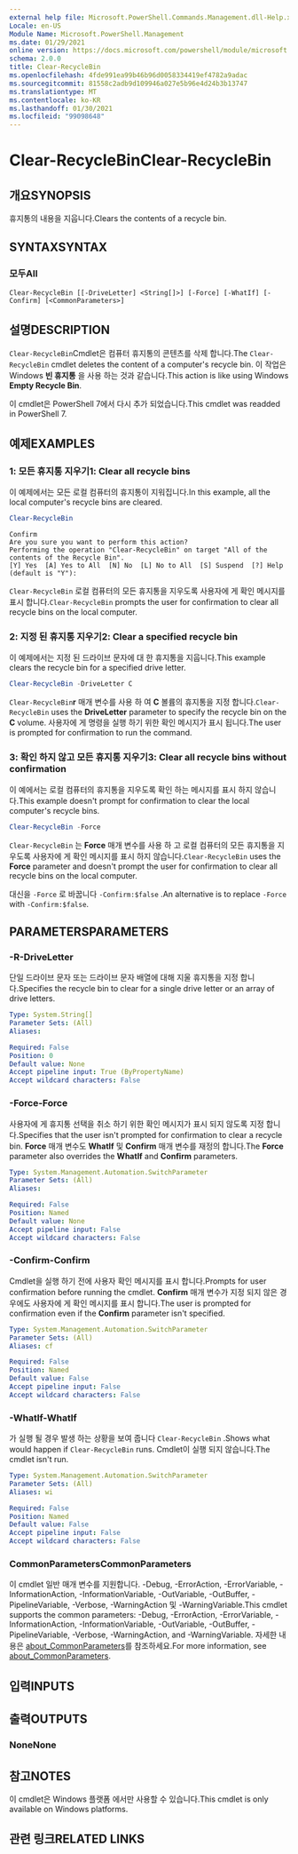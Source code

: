 ```yaml
---
external help file: Microsoft.PowerShell.Commands.Management.dll-Help.xml
Locale: en-US
Module Name: Microsoft.PowerShell.Management
ms.date: 01/29/2021
online version: https://docs.microsoft.com/powershell/module/microsoft.powershell.management/clear-recyclebin?view=powershell-7&WT.mc_id=ps-gethelp
schema: 2.0.0
title: Clear-RecycleBin
ms.openlocfilehash: 4fde991ea99b46b96d0058334419ef4782a9adac
ms.sourcegitcommit: 81558c2adb9d109946a027e5b96e4d24b3b13747
ms.translationtype: MT
ms.contentlocale: ko-KR
ms.lasthandoff: 01/30/2021
ms.locfileid: "99098648"
---
```

# <span data-ttu-id="f2f21-102">Clear-RecycleBin</span><span class="sxs-lookup"><span data-stu-id="f2f21-102">Clear-RecycleBin</span></span>

## <span data-ttu-id="f2f21-103">개요</span><span class="sxs-lookup"><span data-stu-id="f2f21-103">SYNOPSIS</span></span>
<span data-ttu-id="f2f21-104">휴지통의 내용을 지웁니다.</span><span class="sxs-lookup"><span data-stu-id="f2f21-104">Clears the contents of a recycle bin.</span></span>

## <span data-ttu-id="f2f21-105">SYNTAX</span><span class="sxs-lookup"><span data-stu-id="f2f21-105">SYNTAX</span></span>

### <span data-ttu-id="f2f21-106">모두</span><span class="sxs-lookup"><span data-stu-id="f2f21-106">All</span></span>

```
Clear-RecycleBin [[-DriveLetter] <String[]>] [-Force] [-WhatIf] [-Confirm] [<CommonParameters>]
```

## <span data-ttu-id="f2f21-107">설명</span><span class="sxs-lookup"><span data-stu-id="f2f21-107">DESCRIPTION</span></span>

<span data-ttu-id="f2f21-108">`Clear-RecycleBin`Cmdlet은 컴퓨터 휴지통의 콘텐츠를 삭제 합니다.</span><span class="sxs-lookup"><span data-stu-id="f2f21-108">The `Clear-RecycleBin` cmdlet deletes the content of a computer's recycle bin.</span></span> <span data-ttu-id="f2f21-109">이 작업은 Windows **빈 휴지통** 을 사용 하는 것과 같습니다.</span><span class="sxs-lookup"><span data-stu-id="f2f21-109">This action is like using Windows **Empty Recycle Bin**.</span></span>

<span data-ttu-id="f2f21-110">이 cmdlet은 PowerShell 7에서 다시 추가 되었습니다.</span><span class="sxs-lookup"><span data-stu-id="f2f21-110">This cmdlet was readded in PowerShell 7.</span></span>

## <span data-ttu-id="f2f21-111">예제</span><span class="sxs-lookup"><span data-stu-id="f2f21-111">EXAMPLES</span></span>

### <span data-ttu-id="f2f21-112">1: 모든 휴지통 지우기</span><span class="sxs-lookup"><span data-stu-id="f2f21-112">1: Clear all recycle bins</span></span>

<span data-ttu-id="f2f21-113">이 예제에서는 모든 로컬 컴퓨터의 휴지통이 지워집니다.</span><span class="sxs-lookup"><span data-stu-id="f2f21-113">In this example, all the local computer's recycle bins are cleared.</span></span>

```powershell
Clear-RecycleBin
```

```Output
Confirm
Are you sure you want to perform this action?
Performing the operation "Clear-RecycleBin" on target "All of the contents of the Recycle Bin".
[Y] Yes  [A] Yes to All  [N] No  [L] No to All  [S] Suspend  [?] Help (default is "Y"):
```

<span data-ttu-id="f2f21-114">`Clear-RecycleBin` 로컬 컴퓨터의 모든 휴지통을 지우도록 사용자에 게 확인 메시지를 표시 합니다.</span><span class="sxs-lookup"><span data-stu-id="f2f21-114">`Clear-RecycleBin` prompts the user for confirmation to clear all recycle bins on the local computer.</span></span>

### <span data-ttu-id="f2f21-115">2: 지정 된 휴지통 지우기</span><span class="sxs-lookup"><span data-stu-id="f2f21-115">2: Clear a specified recycle bin</span></span>

<span data-ttu-id="f2f21-116">이 예제에서는 지정 된 드라이브 문자에 대 한 휴지통을 지웁니다.</span><span class="sxs-lookup"><span data-stu-id="f2f21-116">This example clears the recycle bin for a specified drive letter.</span></span>

```powershell
Clear-RecycleBin -DriveLetter C
```

<span data-ttu-id="f2f21-117">`Clear-RecycleBin`**r** 매개 변수를 사용 하 여 **C** 볼륨의 휴지통을 지정 합니다.</span><span class="sxs-lookup"><span data-stu-id="f2f21-117">`Clear-RecycleBin` uses the **DriveLetter** parameter to specify the recycle bin on the **C** volume.</span></span> <span data-ttu-id="f2f21-118">사용자에 게 명령을 실행 하기 위한 확인 메시지가 표시 됩니다.</span><span class="sxs-lookup"><span data-stu-id="f2f21-118">The user is prompted for confirmation to run the command.</span></span>

### <span data-ttu-id="f2f21-119">3: 확인 하지 않고 모든 휴지통 지우기</span><span class="sxs-lookup"><span data-stu-id="f2f21-119">3: Clear all recycle bins without confirmation</span></span>

<span data-ttu-id="f2f21-120">이 예에서는 로컬 컴퓨터의 휴지통을 지우도록 확인 하는 메시지를 표시 하지 않습니다.</span><span class="sxs-lookup"><span data-stu-id="f2f21-120">This example doesn't prompt for confirmation to clear the local computer's recycle bins.</span></span>

```powershell
Clear-RecycleBin -Force
```

<span data-ttu-id="f2f21-121">`Clear-RecycleBin` 는 **Force** 매개 변수를 사용 하 고 로컬 컴퓨터의 모든 휴지통을 지우도록 사용자에 게 확인 메시지를 표시 하지 않습니다.</span><span class="sxs-lookup"><span data-stu-id="f2f21-121">`Clear-RecycleBin` uses the **Force** parameter and doesn't prompt the user for confirmation to clear all recycle bins on the local computer.</span></span>

<span data-ttu-id="f2f21-122">대신을 `-Force` 로 바꿉니다 `-Confirm:$false` .</span><span class="sxs-lookup"><span data-stu-id="f2f21-122">An alternative is to replace `-Force` with `-Confirm:$false`.</span></span>

## <span data-ttu-id="f2f21-123">PARAMETERS</span><span class="sxs-lookup"><span data-stu-id="f2f21-123">PARAMETERS</span></span>

### <span data-ttu-id="f2f21-124">-R</span><span class="sxs-lookup"><span data-stu-id="f2f21-124">-DriveLetter</span></span>

<span data-ttu-id="f2f21-125">단일 드라이브 문자 또는 드라이브 문자 배열에 대해 지울 휴지통을 지정 합니다.</span><span class="sxs-lookup"><span data-stu-id="f2f21-125">Specifies the recycle bin to clear for a single drive letter or an array of drive letters.</span></span>

```yaml
Type: System.String[]
Parameter Sets: (All)
Aliases:

Required: False
Position: 0
Default value: None
Accept pipeline input: True (ByPropertyName)
Accept wildcard characters: False
```

### <span data-ttu-id="f2f21-126">-Force</span><span class="sxs-lookup"><span data-stu-id="f2f21-126">-Force</span></span>

<span data-ttu-id="f2f21-127">사용자에 게 휴지통 선택을 취소 하기 위한 확인 메시지가 표시 되지 않도록 지정 합니다.</span><span class="sxs-lookup"><span data-stu-id="f2f21-127">Specifies that the user isn't prompted for confirmation to clear a recycle bin.</span></span> <span data-ttu-id="f2f21-128">**Force** 매개 변수도 **WhatIf** 및 **Confirm** 매개 변수를 재정의 합니다.</span><span class="sxs-lookup"><span data-stu-id="f2f21-128">The **Force** parameter also overrides the **WhatIf** and **Confirm** parameters.</span></span>

```yaml
Type: System.Management.Automation.SwitchParameter
Parameter Sets: (All)
Aliases:

Required: False
Position: Named
Default value: None
Accept pipeline input: False
Accept wildcard characters: False
```

### <span data-ttu-id="f2f21-129">-Confirm</span><span class="sxs-lookup"><span data-stu-id="f2f21-129">-Confirm</span></span>

<span data-ttu-id="f2f21-130">Cmdlet을 실행 하기 전에 사용자 확인 메시지를 표시 합니다.</span><span class="sxs-lookup"><span data-stu-id="f2f21-130">Prompts for user confirmation before running the cmdlet.</span></span> <span data-ttu-id="f2f21-131">**Confirm** 매개 변수가 지정 되지 않은 경우에도 사용자에 게 확인 메시지를 표시 합니다.</span><span class="sxs-lookup"><span data-stu-id="f2f21-131">The user is prompted for confirmation even if the **Confirm** parameter isn't specified.</span></span>

```yaml
Type: System.Management.Automation.SwitchParameter
Parameter Sets: (All)
Aliases: cf

Required: False
Position: Named
Default value: False
Accept pipeline input: False
Accept wildcard characters: False
```

### <span data-ttu-id="f2f21-132">-WhatIf</span><span class="sxs-lookup"><span data-stu-id="f2f21-132">-WhatIf</span></span>

<span data-ttu-id="f2f21-133">가 실행 될 경우 발생 하는 상황을 보여 줍니다 `Clear-RecycleBin` .</span><span class="sxs-lookup"><span data-stu-id="f2f21-133">Shows what would happen if `Clear-RecycleBin` runs.</span></span> <span data-ttu-id="f2f21-134">Cmdlet이 실행 되지 않습니다.</span><span class="sxs-lookup"><span data-stu-id="f2f21-134">The cmdlet isn't run.</span></span>

```yaml
Type: System.Management.Automation.SwitchParameter
Parameter Sets: (All)
Aliases: wi

Required: False
Position: Named
Default value: False
Accept pipeline input: False
Accept wildcard characters: False
```

### <span data-ttu-id="f2f21-135">CommonParameters</span><span class="sxs-lookup"><span data-stu-id="f2f21-135">CommonParameters</span></span>

<span data-ttu-id="f2f21-136">이 cmdlet 일반 매개 변수를 지원합니다. -Debug, -ErrorAction, -ErrorVariable, -InformationAction, -InformationVariable, -OutVariable, -OutBuffer, -PipelineVariable, -Verbose, -WarningAction 및 -WarningVariable.</span><span class="sxs-lookup"><span data-stu-id="f2f21-136">This cmdlet supports the common parameters: -Debug, -ErrorAction, -ErrorVariable, -InformationAction, -InformationVariable, -OutVariable, -OutBuffer, -PipelineVariable, -Verbose, -WarningAction, and -WarningVariable.</span></span> <span data-ttu-id="f2f21-137">자세한 내용은 [about_CommonParameters](https://go.microsoft.com/fwlink/?LinkID=113216)를 참조하세요.</span><span class="sxs-lookup"><span data-stu-id="f2f21-137">For more information, see [about_CommonParameters](https://go.microsoft.com/fwlink/?LinkID=113216).</span></span>

## <span data-ttu-id="f2f21-138">입력</span><span class="sxs-lookup"><span data-stu-id="f2f21-138">INPUTS</span></span>

## <span data-ttu-id="f2f21-139">출력</span><span class="sxs-lookup"><span data-stu-id="f2f21-139">OUTPUTS</span></span>

### <span data-ttu-id="f2f21-140">None</span><span class="sxs-lookup"><span data-stu-id="f2f21-140">None</span></span>

## <span data-ttu-id="f2f21-141">참고</span><span class="sxs-lookup"><span data-stu-id="f2f21-141">NOTES</span></span>

<span data-ttu-id="f2f21-142">이 cmdlet은 Windows 플랫폼 에서만 사용할 수 있습니다.</span><span class="sxs-lookup"><span data-stu-id="f2f21-142">This cmdlet is only available on Windows platforms.</span></span>

## <span data-ttu-id="f2f21-143">관련 링크</span><span class="sxs-lookup"><span data-stu-id="f2f21-143">RELATED LINKS</span></span>
